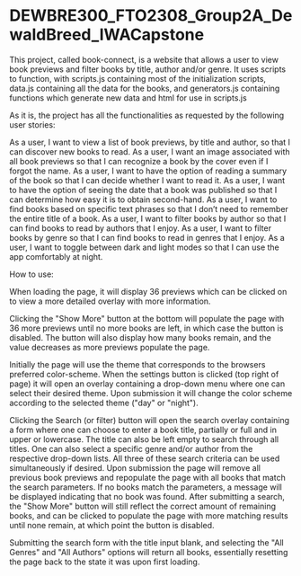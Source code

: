 # DEWBRE300_FTO2308_Group2A_DewaldBreed_IWACapstone

This project, called book-connect, is a website that allows a user to view book previews and filter books by title, author and/or genre.
It uses scripts to function, with scripts.js containing most of the initialization scripts, data.js containing all the data for the books,
and generators.js containing functions which generate new data and html for use in scripts.js

As it is, the project has all the functionalities as requested by the following user stories:

As a user, I want to view a list of book previews, by title and author, so that I can discover new books to read.
As a user, I want an image associated with all book previews so that I can recognize a book by the cover even if I forgot the name.
As a user, I want to have the option of reading a summary of the book so that I can decide whether I want to read it.
As a user, I want to have the option of seeing the date that a book was published so that I can determine how easy it is to obtain second-hand.
As a user, I want to find books based on specific text phrases so that I don’t need to remember the entire title of a book.
As a user, I want to filter books by author so that I can find books to read by authors that I enjoy.
As a user, I want to filter books by genre so that I can find books to read in genres that I enjoy.
As a user, I want to toggle between dark and light modes so that I can use the app comfortably at night.

How to use:

When loading the page, it will display 36 previews which can be clicked on to view a more detailed overlay with more information.

Clicking the "Show More" button at the bottom will populate the page with 36 more previews until no more books are left, in
which case the button is disabled. The button will also display how many books remain, and the value decreases as more previews
populate the page.

Initially the page will use the theme that corresponds to the browsers preferred color-scheme. When the settings button is clicked (top right of page)
it will open an overlay containing a drop-down menu where one can select their desired theme. Upon submission it will change the color scheme according
to the selected theme ("day" or "night").

Clicking the Search (or filter) button will open the search overlay containing a form where one can choose to enter a book title, partially or full and in upper or lowercase. The title can also be left empty to search through all titles. One can also select a specific genre and/or author from the respective drop-down lists. All three of these search criteria can be used simultaneously if desired. Upon submission the page will remove all previous book previews
and repopulate the page with all books that match the search parameters. If no books match the parameters, a message will be displayed indicating that no book was found. After submitting a search, the "Show More" button will still reflect the correct amount of remaining books, and can be clicked to populate the page with more matching results until none remain, at which point the button is disabled.

Submitting the search form with the title input blank, and selecting the "All Genres" and "All Authors" options will return all books, essentially resetting the page back to the state it was upon first loading.
